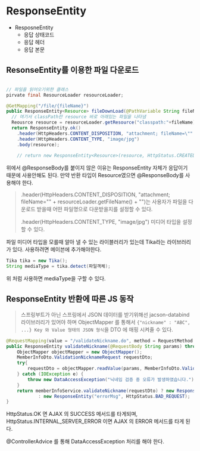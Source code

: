 # ResponseEntity

- ResposneEntity
  - 응답 상태코드
  - 응답 헤더
  - 응답 본문
  
## ResonseEntity를 이용한 파일 다운로드

```java

// 파일을 읽어오기위한 클래스
pirvate final ResourceLoader resourceLoader;

@GetMapping("/file/{fileName}")
public ResponseEntity<Resource> fileDownLoad(@PathVariable String fileName) {
  // 여기서 classPath란 resource 바로 아래있는 파일을 나타냄
  Reousrce resource = resourceLoader.getResource("classpath:"+fileName); 
  return ResponseEntity.ok()
    .header(HttpHeaders.CONTENT_DISPOSITION, "attachment; fileName=\"" + resourceLoader.getFileName() + "\")
    .header(HttpHeaders.CONTENT_TYPE, "image/jpg")
    .body(resource);
    
    // return new ResponseEntity<Resource>(resource, HttpStatus.CREATED); 처럼 보낼 수도 있다.
```

위에서 @ResponseBody를 붙이지 않은 이유는 ResponseEntity 자체가 응답이기 때문에 사용안해도 된다. 만약 반환 타입이 Resource였으면 @ResponseBody를 사용해야 한다.

>  .header(HttpHeaders.CONTENT_DISPOSITION, "attachment; fileName=\"" + resourceLoader.getFileName() + "\")는 사용자가 파일을 다운로드 받을때
어떤 파일명으로 다운받을지를 설정할 수 있다.
>
> .header(HttpHeaders.CONTENT_TYPE, "image/jpg") 미디어 타입을 설정할 수 있다.

파일 미디어 타입을 모를때 알아 낼 수 있는 라이블러리가 있는데 Tika라는 라이브러리가 있다. 사용하려면 메이븐에 추가해야한다.

```java
Tika tika = new Tika();
String mediaType = tika.detect(파일객체);
```

위 처럼 사용하면 mediaType을 구할 수 있다.

## ResponseEntity 반환에 따른 JS 동작

> 스프링부트가 아닌 스프링에서 JSON 데이터를 받기위해선 jacson-databind 라이브러리가 있어야 하며 ObjectMapper 를 통해서  `{"nickname" : "ABC", ...} Key 와 Value 형태의 JSON 형식`을 DTO 에 매핑 시켜줄 수 있다.

```java
@RequestMapping(value = "/validateNickname.do", method = RequestMethod.POST, produces = "application/json; charset=utf8")
public ResponseEntity validateNickname(@RequestBody String params) throws SQLException {
    ObjectMapper objectMapper = new ObjectMapper();
    MemberInfoDto.ValidationNicknameRequest requestDto;
    try{
        requestDto = objectMapper.readValue(params, MemberInfoDto.ValidationNicknameRequest.class);
    } catch (IOException e) {
        throw new DataAccessException("닉네임 검증 중 오류가 발생하였습니다.");
    }
    return memberInfoService.validateNickname(requestDto) ? new ResponseEntity(HttpStatus.OK)
            : new ResponseEntity("errorMsg", HttpStatus.BAD_REQUEST);
}
```

HttpStatus.OK 면 AJAX 의 SUCCESS 메서드를 타게되며, HttpStatus.INTERNAL_SERVER_ERROR 이면 AJAX 의 ERROR 메서드를 타게 된다.

@ControllerAdvice 를 통해 DataAccessException 처리를 해야 한다.
